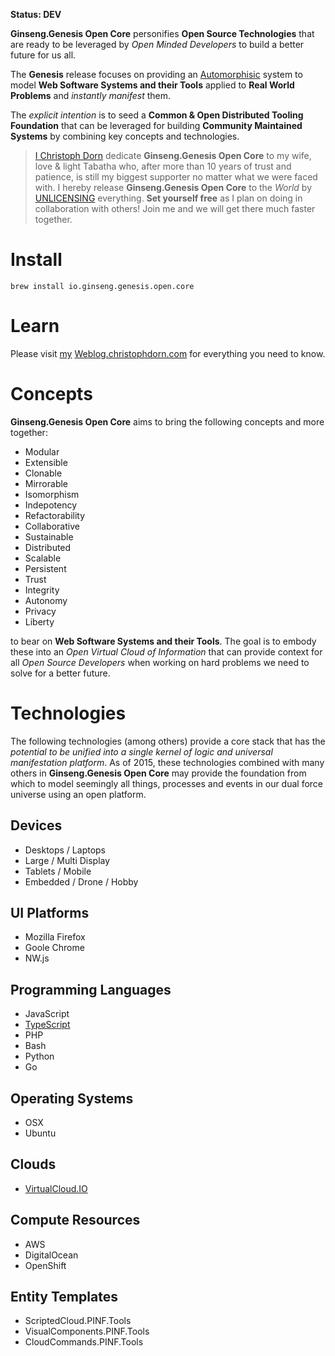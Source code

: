 **Status: DEV**

**Ginseng.Genesis Open Core** personifies **Open Source Technologies** that are ready to be leveraged by *Open Minded Developers* to build a better future for us all.

The **Genesis** release focuses on providing an [Automorphisic](http://mathworld.wolfram.com/Automorphism.html) system to model **Web Software Systems and their Tools** applied to **Real World Problems** and *instantly manifest* them.

The *explicit intention* is to seed a **Common & Open Distributed Tooling Foundation** that can be leveraged for building **Community Maintained Systems** by combining key concepts and technologies.

> [I Christoph Dorn](http://ChristophDorn.ceo) dedicate **Ginseng.Genesis Open Core** to my wife, love & light Tabatha who, after more than 10 years of trust and patience, is still my biggest supporter no matter what we were faced with. I hereby release **Ginseng.Genesis Open Core** to the *World* by [UNLICENSING](http://unlicense.org/) everything. **Set yourself free** as I plan on doing in collaboration with others! Join me and we will get there much faster together.


Install
=======

	brew install io.ginseng.genesis.open.core


Learn
=====

Please visit [my](http://ChristophDorn.ceo) [Weblog.christophdorn.com](http://weblog.christophdorn.com) for everything you need to know.


Concepts
========

**Ginseng.Genesis Open Core** aims to bring the following concepts and more together:

  * Modular
  * Extensible
  * Clonable
  * Mirrorable
  * Isomorphism
  * Indepotency
  * Refactorability
  * Collaborative
  * Sustainable
  * Distributed
  * Scalable
  * Persistent
  * Trust
  * Integrity
  * Autonomy
  * Privacy
  * Liberty

to bear on **Web Software Systems and their Tools**. The goal is to embody these into an *Open Virtual Cloud of Information* that can provide context for all *Open Source Developers* when working on hard problems we need to solve for a better future.


Technologies
============

The following technologies (among others) provide a core stack that has the *potential to be unified into a single kernel of logic and universal manifestation platform*. As of 2015, these technologies combined with many others in **Ginseng.Genesis Open Core** may provide the foundation from which to model seemingly all things, processes and events in our dual force universe using an open platform.

Devices
-------

  * Desktops / Laptops
  * Large / Multi Display
  * Tablets / Mobile
  * Embedded / Drone / Hobby

UI Platforms
------------

  * Mozilla Firefox
  * Goole Chrome
  * NW.js

Programming Languages
---------------------

  * JavaScript
  * [TypeScript](http://www.typescriptlang.org/)
  * PHP
  * Bash
  * Python
  * Go

Operating Systems
-----------------

  * OSX
  * Ubuntu

Clouds
------

  * [VirtualCloud.IO](http://VirtualCloud.IO)

Compute Resources
-----------------

  * AWS
  * DigitalOcean
  * OpenShift

Entity Templates
----------------

  * ScriptedCloud.PINF.Tools
  * VisualComponents.PINF.Tools
  * CloudCommands.PINF.Tools

